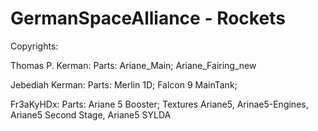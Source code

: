 GermanSpaceAlliance - Rockets
===============

Copyrights:

Thomas P. Kerman: 
	Parts: Ariane_Main; Ariane_Fairing_new

Jebediah Kerman:
	Parts: Merlin 1D; Falcon 9 MainTank;
	
Fr3aKyHDx:
	Parts: Ariane 5 Booster; Textures Ariane5, Arinae5-Engines, Ariane5 Second Stage, Ariane5 SYLDA
